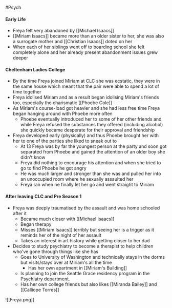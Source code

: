 #Psych

#### Early Life

- Freya felt very abandoned by [[Michael Isaacs]]
- [[Miriam Isaacs]] became more than an older sister to her, she was also a surrogate mother and [[Christian Isaacs]] doted on her
- When each of her siblings went off to boarding school she felt completely alone and her already present abandonment issues grew deeper

#### Cheltenham Ladies College

- By the time Freya joined Miriam at CLC she was ecstatic, they were in the same house which meant that the pair were able to spend a lot of time together
- Freya idolised Miriam and as a result began idolising Miriam's friends too, especially the charismatic [[Phoebe Cole]]
- As Miriam's course-load got heavier and she had less free time Freya began hanging around with Phoebe more often
	- Phoebe eventually introduced her to some of her other friends and while Freya refused the substances they offered (including alcohol) she quickly became desperate for their approval and friendship
- Freya developed early (physically) and thus Phoebe brought her with her to one of the parties she liked to sneak out to
	- At 13 Freya was by far the youngest person at the party and soon got separated from Phoebe and gained the attention of an older boy she didn't know
	- Freya did nothing to encourage his attention and when she tried to go to find Phoebe he got angry
	- He was much larger and stronger than she was and pulled her into an unoccupied room where he sexually assaulted her
	- Freya ran when he finally let her go and went straight to Miriam

#### After leaving CLC and Pre Season 1

- Freya was deeply traumatised by the assault and was home schooled after it
	- Became much closer with [[Michael Isaacs]]
	- Began therapy
	- Misses [[Miriam Isaacs]] terribly but seeing her is a trigger as it reminds her of the night of her assault
	- Takes an interest in art history while getting closer to her dad
- Decides to study psychiatry to become a therapist to help children who've gone through things like she has
	- Goes to University of Washington and technically stays in the dorms but visits/stays over at Miriam's all the time
		- Has her own apartment in [[Miriam's Building]]
	- Is planning to join the Seattle Grace residency program in the Psychiatry department.
	- Has her own college friends but also likes [[Miranda Bailey]] and [[Calliope Torres]]



![[Freya.png]]